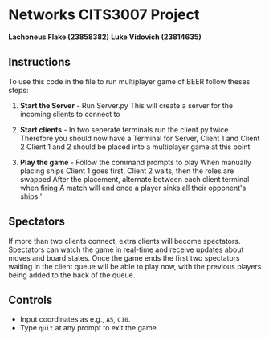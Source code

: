 # Networks CITS3007 Project

**Lachoneus Flake 	(23858382)**
**Luke Vidovich 		(23814635)**

## Instructions
To use this code in the file to run multiplayer game of BEER follow theses steps:
1. **Start the Server** - Run Server.py
This will create a server for the incoming clients to connect to

2. **Start clients** - In two seperate terminals run the client.py twice
Therefore you should now have a Terminal for Server, Client 1 and Client 2
Client 1 and 2 should be placed into a multiplayer game at this point

3. **Play the game** - Follow the command prompts to play 
When manually placing ships Client 1 goes first, Client 2 waits, then the roles are swapped
After the placement, alternate between each client terminal when firing
A match will end once a player sinks all their opponent's ships '

## Spectators
If more than two clients connect, extra clients will become spectators. Spectators can watch the game in real-time and receive updates about moves and board states. Once the game ends the first two spectators waiting in the client queue will be able to play now, with the previous players being added to the back of the queue. 

## Controls
- Input coordinates as e.g., `A5`, `C10`.
- Type `quit` at any prompt to exit the game.
